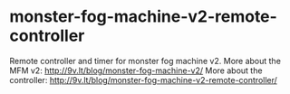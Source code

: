 # monster-fog-machine-v2-remote-controller

Remote controller and timer for monster fog machine v2.
More about the MFM v2: http://9v.lt/blog/monster-fog-machine-v2/
More about the controller: http://9v.lt/blog/monster-fog-machine-v2-remote-controller/
